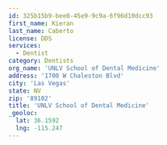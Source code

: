 ```yaml
---
id: 325b15b9-bee0-45e9-9c9a-6f96d10dcc93
first_name: Kieran
last_name: Caberto
license: DDS
services:
  - Dentist
category: Dentists
org_name: 'UNLV School of Dental Medicine'
address: '1700 W Chaleston Blvd'
city: 'Las Vegas'
state: NV
zip: '89102'
title: 'UNLV School of Dental Medicine'
_geoloc:
  lat: 36.1592
  lng: -115.247
---
```

